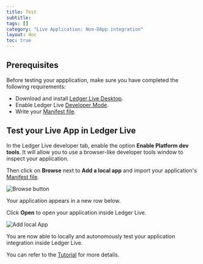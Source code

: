 ```yaml
---
title: Test
subtitle:
tags: []
category: "Live Application: Non-DApp integration"
layout: doc
toc: true
---
```


## Prerequisites

 Before testing your appplication, make sure you have completed the following requirements:
 - Download and install [Ledger Live Desktop](https://www.ledger.com/ledger-live/download).
 - Enable Ledger Live [Developer Mode](../../../live-app/developer-mode).
 - Write your [Manifest file](../../reference/manifest).

## Test your Live App in Ledger Live

In the Ledger Live developer tab, enable the option **Enable Platform dev tools**. It will allow you to use a browser-like developer tools window to inspect your application.

Then click on **Browse** next to **Add a local app** and import your application's [Manifest file](../../reference/manifest).

![Browse button](../../images/tuto-3-3-browse.png "Browse button")

Your application appears in a new row below. 

Click **Open** to open your application inside Ledger Live.

![Add local App](../../images/tuto-3-4-local-app.png "Add local app")

You are now able to locally and autonomously test your application integration inside Ledger Live.

You can refer to the [Tutorial](../../tutorial/4-test) for more details.
